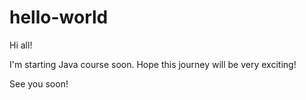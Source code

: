 # hello-world

Hi all!

I'm starting Java course soon. Hope this journey will be very exciting!

See you soon!

